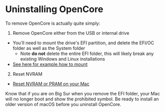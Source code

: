 # Uninstalling OpenCore

To remove OpenCore is actually quite simply:

1. Remove OpenCore either from the USB or internal drive
  * You'll need to mount the drive's EFI partition, and delete the EFI/OC folder as well as the System folder
    * Note **do not** delete the entire EFI folder, this will likely break any existing Windows and Linux installations
  * [See here for example how to mount](https://dortania.github.io/OpenCore-Post-Install/universal/oc2hdd.html)
2. Reset NVRAM
  * [Reset NVRAM or PRAM on your Mac](https://support.apple.com/HT204063)

Know that if you are on Big Sur when you remove the EFI folder, your Mac will no longer boot and show the prohibited symbol. Be ready to install an older version of macOS before you uninstall OpenCore.